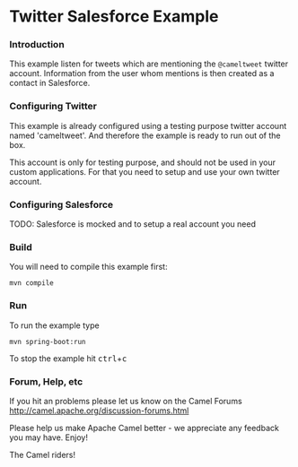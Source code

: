# Twitter Salesforce Example

### Introduction

This example listen for tweets which are mentioning the `@cameltweet` twitter account.
Information from the user whom mentions is then created as a contact in Salesforce.

### Configuring Twitter

This example is already configured using a testing purpose twitter account named 'cameltweet'.
And therefore the example is ready to run out of the box.

This account is only for testing purpose, and should not be used in your custom applications.
For that you need to setup and use your own twitter account.

### Configuring Salesforce

TODO: Salesforce is mocked and to setup a real account you need

### Build

You will need to compile this example first:

	mvn compile

### Run

To run the example type

	mvn spring-boot:run

To stop the example hit <kbd>ctrl</kbd>+<kbd>c</kbd>


### Forum, Help, etc

If you hit an problems please let us know on the Camel Forums
	<http://camel.apache.org/discussion-forums.html>

Please help us make Apache Camel better - we appreciate any feedback you may
have.  Enjoy!


The Camel riders!
